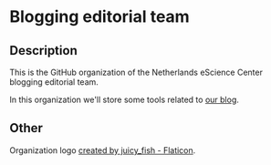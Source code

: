 # Blogging editorial team

## Description

This is the GitHub organization of the Netherlands eScience Center blogging editorial team.

In this organization we'll store some tools related to [our blog](https://blog.esciencecenter.nl).

## Other

Organization logo [created by juicy_fish - Flaticon](https://www.flaticon.com/free-icons/writer).
